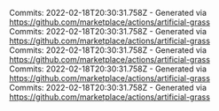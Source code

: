 Commits: 2022-02-18T20:30:31.758Z - Generated via https://github.com/marketplace/actions/artificial-grass
<br>
Commits: 2022-02-18T20:30:31.758Z - Generated via https://github.com/marketplace/actions/artificial-grass
<br>
Commits: 2022-02-18T20:30:31.758Z - Generated via https://github.com/marketplace/actions/artificial-grass
<br>
Commits: 2022-02-18T20:30:31.758Z - Generated via https://github.com/marketplace/actions/artificial-grass
<br>
Commits: 2022-02-18T20:30:31.758Z - Generated via https://github.com/marketplace/actions/artificial-grass
<br>
